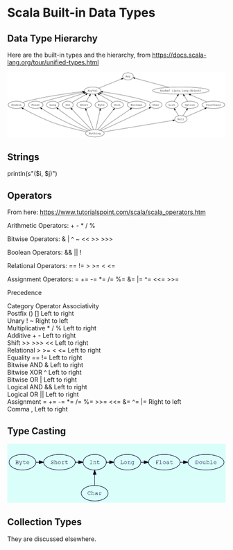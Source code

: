 # Scala Built-in Data Types

## Data Type Hierarchy

Here are the built-in types and the hierarchy, from
https://docs.scala-lang.org/tour/unified-types.html

![types](unified-types-diagram.svg)

## Strings
println(s"($i, $j)")

## Operators
From here: https://www.tutorialspoint.com/scala/scala_operators.htm

Arithmetic Operators: + - * / %

Bitwise Operators: & | ^ ~ << >> >>>

Boolean Operators: && || !

Relational Operators: == != > >= < <=

Assignment Operators: = += -= *= /= %= &= |= ^= <<= >>=

Precedence

Category 	Operator 	Associativity  
Postfix 	() [] 	Left to right  
Unary 	! ~ 	Right to left  
Multiplicative 	* / % 	Left to right  
Additive 	+ - 	Left to right  
Shift 	>> >>> << 	Left to right  
Relational 	> >= < <= 	Left to right  
Equality 	== != 	Left to right  
Bitwise AND 	& 	Left to right  
Bitwise XOR 	^ 	Left to right  
Bitwise OR 	| 	Left to right  
Logical AND 	&& 	Left to right  
Logical OR 	|| 	Left to right  
Assignment 	= += -= *= /= %= >>= <<= &= ^= |= 	Right to left  
Comma 	, 	Left to right  

## Type Casting

![cast](built-in_type_casting.png)

## Collection Types

They are discussed elsewhere.

